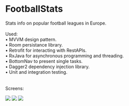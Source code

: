 # FootballStats
Stats info on popular football leagues in Europe.
<br><br>
Used:<br>
• MVVM design pattern.<br>
• Room persistance library.<br>
• Retrofit for interacting with RestAPIs.<br>
• RxJava for asynchronous programming and threading.<br>
• BottomNav to present single tasks.<br>
• Dagger2 dependency injection library.<br>
• Unit and integration testing.<br>
<br>
<br>
Screens:
<br>
<p align="left">
<img src="main_screen.jpg"/>
<img src="standings_screen.jpg"/>
<img src="scorrers_sreen.jpg"/>
</p>
